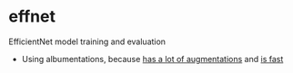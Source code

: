 # effnet
EfficientNet model training and evaluation
* Using albumentations, because [has a lot of augmentations](https://github.com/albumentations-team/albumentations?tab=readme-ov-file#list-of-augmentations) and [is fast](https://github.com/albumentations-team/albumentations?tab=readme-ov-file#benchmarking-results)
